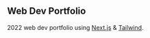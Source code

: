 ## Web Dev Portfolio

2022 web dev portfolio using [Next.js](https://nextjs.org/) & [Tailwind](https://tailwindcss.com/).
